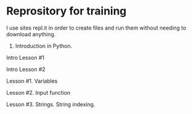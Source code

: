 # Reprository for training

I use sites repl.it in order to create files and run them without needing to download anything.

1. Introduction in Python.

Intro Lesson #1 

Intro Lesson #2

Lesson #1. Variables 

Lesson #2. Input function

Lesson #3. Strings. String indexing. 
